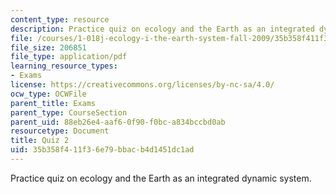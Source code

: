 ```yaml
---
content_type: resource
description: Practice quiz on ecology and the Earth as an integrated dynamic system.
file: /courses/1-018j-ecology-i-the-earth-system-fall-2009/35b358f411f36e79bbacb4d1451dc1ad_MIT1_018JF09_study_2.pdf
file_size: 206851
file_type: application/pdf
learning_resource_types:
- Exams
license: https://creativecommons.org/licenses/by-nc-sa/4.0/
ocw_type: OCWFile
parent_title: Exams
parent_type: CourseSection
parent_uid: 88eb26e4-aaf6-0f90-f0bc-a834bccbd0ab
resourcetype: Document
title: Quiz 2
uid: 35b358f4-11f3-6e79-bbac-b4d1451dc1ad
---
```

Practice quiz on ecology and the Earth as an integrated dynamic system.